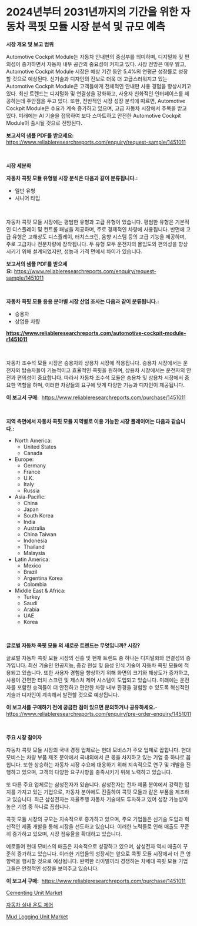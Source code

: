 <p><h1>2024년부터 2031년까지의 기간을 위한 자동차 콕핏 모듈 시장 분석 및 규모 예측</h1></p><p><strong>시장 개요 및 보고 범위</strong></p>
<p><p>Automotive Cockpit Module는 자동차 안내판의 중심부를 의미하며, 디지털화 및 편의성이 증가하면서 자동차 내부 공간의 중요성이 커지고 있다. 시장 전망은 매우 밝고, Automotive Cockpit Module 시장은 예상 기간 동안 5.4%의 연평균 성장률로 성장할 것으로 예상된다. 신기술과 디자인의 진보로 더욱 더 고급스러워지고 있는 Automotive Cockpit Module은 고객들에게 전체적인 안내판 사용 경험을 향상시키고 있다. 최신 트렌드는 디지털화 및 연결성을 강화하고, 사용자 친화적인 인터페이스를 제공하는데 주안점을 두고 있다. 또한, 전반적인 시장 성장 분석에 따르면, Automotive Cockpit Module은 수요가 계속 증가하고 있으며, 고급 자동차 시장에서 주목을 받고 있다. 미래에는 AI 기술을 접목하여 보다 스마트하고 안전한 Automotive Cockpit Module이 출시될 것으로 전망된다.</p></p>
<p><strong>보고서의 샘플 PDF를 받으세요:</strong> <a href="https://www.reliableresearchreports.com/enquiry/request-sample/1451011">https://www.reliableresearchreports.com/enquiry/request-sample/1451011</a></p>
<p>&nbsp;</p>
<p><strong>시장 세분화</strong></p>
<p><strong>자동차 콕핏 모듈 유형별 시장 분석은 다음과 같이 분류됩니다.:</strong></p>
<p><ul><li>일반 유형</li><li>시니어 타입</li></ul></p>
<p>&nbsp;</p>
<p><p>자동차 콕핏 모듈 시장에는 평범한 유형과 고급 유형이 있습니다. 평범한 유형은 기본적인 디스플레이 및 컨트롤 패널을 제공하며, 주로 경제적인 차량에 사용됩니다. 반면에 고급 유형은 고해상도 디스플레이, 터치스크린, 음향 시스템 등의 고급 기능을 제공하며, 주로 고급차나 전문차량에 장착됩니다. 두 유형 모두 운전자의 몰입도와 편의성을 향상시키기 위해 설계되었지만, 성능과 가격 면에서 차이가 있습니다.</p></p>
<p><strong>보고서의 샘플 PDF를 받으세요:</strong>&nbsp;<a href="https://www.reliableresearchreports.com/enquiry/request-sample/1451011">https://www.reliableresearchreports.com/enquiry/request-sample/1451011</a></p>
<p>&nbsp;</p>
<p><strong> 자동차 콕핏 모듈 응용 분야별 시장 산업 조사는 다음과 같이 분류됩니다.:</strong></p>
<p><ul><li>승용차</li><li>상업용 차량</li></ul></p>
<p><strong><a href="https://www.reliableresearchreports.com/automotive-cockpit-module-r1451011">https://www.reliableresearchreports.com/automotive-cockpit-module-r1451011</a></strong></p>
<p>&nbsp;</p>
<p><p>자동차 조수석 모듈 시장은 승용차와 상용차 시장에 적용됩니다. 승용차 시장에서는 운전자와 탑승자들이 기능적이고 효율적인 콕핏을 원하며, 상용차 시장에서는 운전자의 안전과 편의성이 중요합니다. 따라서 자동차 조수석 모듈은 승용차 및 상용차 시장에서 중요한 역할을 하며, 이러한 차량들의 요구에 맞게 다양한 기능과 디자인이 제공됩니다.</p></p>
<p><strong>이 보고서 구매:</strong>&nbsp; <a href="https://www.reliableresearchreports.com/purchase/1451011">https://www.reliableresearchreports.com/purchase/1451011</a></p>
<p>&nbsp;</p>
<p><strong>지역 측면에서 자동차 콕핏 모듈 지역별로 이용 가능한 시장 플레이어는 다음과 같습니다.:</strong></p>
<p><ul>
    <li>
        North America:
        <ul>
            <li>United States</li>
            <li>Canada</li>
        </ul>
    </li>
    <li>
        Europe:
        <ul>
            <li>Germany</li>
            <li>France</li>
            <li>U.K.</li>
            <li>Italy</li>
            <li>Russia</li>
        </ul>
    </li>
    <li>
        Asia-Pacific:
        <ul>
            <li>China</li>
            <li>Japan</li>
            <li>South Korea</li>
            <li>India</li>
            <li>Australia</li>
            <li>China Taiwan</li>
            <li>Indonesia</li>
            <li>Thailand</li>
            <li>Malaysia</li>
        </ul>
    </li>
    <li>
        Latin America:
        <ul>
            <li>Mexico</li>
            <li>Brazil</li>
            <li>Argentina Korea</li>
            <li>Colombia</li>
        </ul>
    </li>
    <li>
        Middle East & Africa:
        <ul>
            <li>Turkey</li>
            <li>Saudi</li>
            <li>Arabia</li>
            <li>UAE</li>
            <li>Korea</li>
        </ul>
    </li>
    </ul></p>
<p>&nbsp;</p>
<p><strong>글로벌 자동차 콕핏 모듈 의 새로운 트렌드는 무엇입니까? 시장?</strong></p>
<p><p>글로벌 자동차 콕핏 모듈 시장의 신흥 및 현재 트렌드 중 하나는 디지털화와 연결성의 증가입니다. 최신 기술인 인공지능, 증강 현실 및 음성 인식 기술이 자동차 콕핏 모듈에 적용되고 있습니다. 또한 사용자 경험을 향상하기 위해 화면의 크기와 해상도가 증가하고, 사용이 간편한 터치 스크린 및 제스처 제어 시스템이 도입되고 있습니다. 미래에는 운전자를 포함한 승객들이 더 안전하고 편안한 차량 내부 환경을 경험할 수 있도록 혁신적인 기술과 디자인이 계속해서 발전할 것으로 예상됩니다.</p></p>
<p><strong>이 보고서를 구매하기 전에 궁금한 점이 있으면 문의하거나 공유하세요.</strong>- <a href="https://www.reliableresearchreports.com/enquiry/pre-order-enquiry/1451011">https://www.reliableresearchreports.com/enquiry/pre-order-enquiry/1451011</a></p>
<p>&nbsp;</p>
<p><strong>주요 시장 참여자</strong></p>
<p><p>자동차 콕핏 모듈 시장의 국내 경쟁 업체로는 현대 모비스가 주요 업체로 꼽힙니다. 현대 모비스는 차량 부품 제조 분야에서 국내외에서 큰 몫을 차지하고 있는 기업 중 하나로 꼽힙니다. 또한 상승하는 자동차 시장 수요에 대응하기 위해 지속적으로 연구 및 개발을 진행하고 있으며, 고객의 다양한 요구사항을 충족시키기 위해 노력하고 있습니다.</p><p>또 다른 주요 업체로는 삼성전자가 있습니다. 삼성전자는 전자 제품 분야에서 강력한 입지를 가지고 있는 기업으로, 자동차 분야에도 진출하여 콕핏 모듈과 같은 부품을 제조하고 있습니다. 최근 삼성전자는 자율주행 자동차 기술에도 투자하고 있어 성장 가능성이 높은 기업 중 하나로 꼽힙니다.</p><p>콕핏 모듈 시장의 규모는 지속적으로 증가하고 있으며, 주요 기업들은 신기술 도입과 혁신적인 제품 개발을 통해 시장을 선도하고 있습니다. 이러한 노력들로 인해 매출도 꾸준히 증가하고 있으며, 시장 점유율을 확대하고 있습니다.</p><p>예로들어 현대 모비스의 매출은 지속적으로 성장하고 있으며, 삼성전자 역시 매출이 꾸준히 증가하고 있습니다. 이러한 기업들의 성장세는 앞으로 콕핏 모듈 시장에서 더 큰 영향력을 행사할 것으로 예상됩니다. 완벽한 라이벌끼리 경쟁하는 차세대 콕핏 모듈 기업 그들은 안정적인 성장을 보여주고 있습니다.</p></p>
<p><strong>이 보고서 구매:</strong>&nbsp;&nbsp;<a href="https://www.reliableresearchreports.com/purchase/1451011">https://www.reliableresearchreports.com/purchase/1451011</a></p>
<p><p><a href="https://github.com/bobicer/Market-Research-Report-List-2/blob/main/cementing-unit-market.md">Cementing Unit Market</a></p><p><a href="https://github.com/JonHarrtis67676y/Market-Research-Report-List-1/blob/main/325032020662.md">자동차 실내 온도 제어</a></p><p><a href="https://github.com/timeliteaut/Market-Research-Report-List-2/blob/main/mud-logging-unit-market.md">Mud Logging Unit Market</a></p></p>